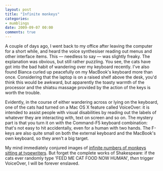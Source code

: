 ```yaml
---
layout: post
title: "Infinite monkeys"
categories:
- mumblings
date: 2009-09-07 00:00
comments: true
---
```


<p>A couple of days ago, I went back to my office after leaving the computer for a short while, and heard the voice synthesiser reading out menus and other interface items. This &mdash; needless to say &mdash; was slightly freaky. The explanation was obvious, but still rather puzzling. You see, the cats have got into the bad habit of wandering over my keyboard recently. I've also found Bianca curled up peacefully on my MacBook's keyboard more than once. Considering that the laptop is on a raised shelf above the desk, you'd think this would be awkward, but apparently the toasty warmth of the processor and the shiatsu massage provided by the action of the keys is worth the trouble.</p>

<p>Evidently, in the course of either wandering across or lying on the keyboard, one of the cats had turned on a Mac OS X feature called VoiceOver: it is intended to assist people with visual disabilities by reading out the labels of whatever they are interacting with, text on screen and so on. The mystery part is that you turn it on with the Command-F5 keyboard combination: that's not easy to hit accidentally, even for a human with two hands. The F-keys are also quite small on both the external keyboard and the MacBook's own keyboard, so they aren't a big target.</p>

<p>My mind immediately conjured images of <a href="http://en.wikipedia.org/wiki/Infinite_monkey_theorem">infinite numbers of monkeys sitting at typewriters</a>. But forget the complete works of Shakespeare: if the cats ever randomly type 'FEED ME CAT FOOD NOW HUMAN', <em>then</em> trigger VoiceOver, I will be forever enslaved.</p>


